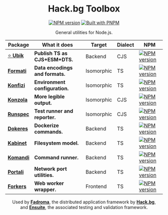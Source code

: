 <div align="center">

# Hack.bg Toolbox

[![NPM version](https://img.shields.io/npm/v/@hackbg/toolbox?color=9013fe&label=@hackbg/toolbox&style=for-the-badge)](https://www.npmjs.com/package/@hackbg/toolbox)
[![Built with PNPM](https://img.shields.io/badge/Built%20with-PNPM-%239013fe?style=for-the-badge)](https://pnpm.io)

General utilities for Node.js.

|Package|What it does|Target|Dialect|NPM|
|---|---|---|---|---|
|[⭐ **Ubik**](./ubik)      |**Publish TS as CJS+ESM+DTS.**  |Backend   |CJS|[![NPM version](https://img.shields.io/npm/v/@hackbg/ubik?color=000000&label=&style=for-the-badge)](https://www.npmjs.com/package/@hackbg/ubik)|
|[**Formati**](./formati)|**Data encodings and formats.** |Isomorphic| TS|[![NPM version](https://img.shields.io/npm/v/@hackbg/formati?color=000000&label=&style=for-the-badge)](https://www.npmjs.com/package/@hackbg/formati)|
|[**Konfizi**](./konfizi)|**Environment configuration.**  |Isomorphic| TS|[![NPM version](https://img.shields.io/npm/v/@hackbg/konfizi?color=000000&label=&style=for-the-badge)](https://www.npmjs.com/package/@hackbg/konfizi)|
|[**Konzola**](./konzola)|**More legible output.**        |Isomorphic|CJS|[![NPM version](https://img.shields.io/npm/v/@hackbg/konzola?color=000000&label=&style=for-the-badge)](https://www.npmjs.com/package/@hackbg/konzola)|
|[**Runspec**](./runspec)|**Test runner and reporter.**   |Isomorphic|CJS|[![NPM version](https://img.shields.io/npm/v/@hackbg/runspec?color=000000&label=&style=for-the-badge)](https://www.npmjs.com/package/@hackbg/runspec)|
|[**Dokeres**](./dokeres)|**Dockerize commands.**         |Backend   | TS|[![NPM version](https://img.shields.io/npm/v/@hackbg/dokeres?color=000000&label=&style=for-the-badge)](https://www.npmjs.com/package/@hackbg/dokeres)|
|[**Kabinet**](./kabinet)|**Filesystem model.**           |Backend   | TS|[![NPM version](https://img.shields.io/npm/v/@hackbg/kabinet?color=000000&label=&style=for-the-badge)](https://www.npmjs.com/package/@hackbg/kabinet)|
|[**Komandi**](./komandi)|**Command runner.**             |Backend   | TS|[![NPM version](https://img.shields.io/npm/v/@hackbg/komandi?color=000000&label=&style=for-the-badge)](https://www.npmjs.com/package/@hackbg/komandi)|
|[**Portali**](./portali)|**Network port utilities.**     |Backend   | TS|[![NPM version](https://img.shields.io/npm/v/@hackbg/portali?color=000000&label=&style=for-the-badge)](https://www.npmjs.com/package/@hackbg/portali)|
|[**Forkers**](./forkers)|**Web worker wrapper.**         |Frontend  | TS|[![NPM version](https://img.shields.io/npm/v/@hackbg/forkers?color=000000&label=&style=for-the-badge)](https://www.npmjs.com/package/@hackbg/forkers)|

Used by [**Fadroma**](https://github.com/hackbg/fadroma), the distributed application framework by [**Hack.bg**](https://hack.bg),<br>
and [**Ensuite**](https://github.com/hackbg/ensuite), the associated testing and validation framework.

</div>
